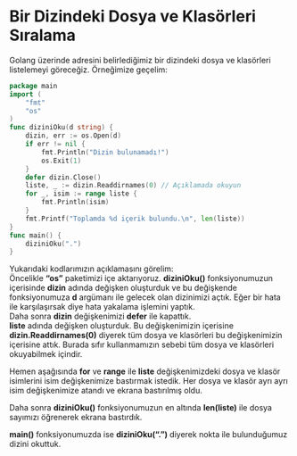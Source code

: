# Bir Dizindeki Dosya ve Klasörleri Sıralama

Golang üzerinde adresini belirlediğimiz bir dizindeki dosya ve klasörleri listelemeyi göreceğiz. Örneğimize geçelim:

```go
package main
import (
	"fmt"
	"os"
)
func diziniOku(d string) {
	dizin, err := os.Open(d)
	if err != nil {
		fmt.Println("Dizin bulunamadı!")
		os.Exit(1)
	}
	defer dizin.Close()
	liste, _ := dizin.Readdirnames(0) // Açıklamada okuyun
	for _, isim := range liste {
		fmt.Println(isim)
	}
	fmt.Printf("Toplamda %d içerik bulundu.\n", len(liste))
}
func main() {
	diziniOku(".")
}
```

Yukarıdaki kodlarımızın açıklamasını görelim:  
Öncelikle **“os”** paketimizi içe aktarıyoruz. **diziniOku\(\)** fonksiyonumuzun içerisinde **dizin** adında değişken oluşturduk ve bu değişkende fonksiyonumuza **d** argümanı ile gelecek olan dizinimizi açtık. Eğer bir hata ile karşılaşırsak diye hata yakalama işlemini yaptık.  
Daha sonra **dizin** değişkenimizi **defer** ile kapattık.  
**liste** adında değişken oluşturduk. Bu değişkenimizin içerisine **dizin.Readdirnames\(0\)** diyerek tüm dosya ve klasörleri bu değişkenimizin içerisine attık. Burada sıfır kullanmamızın sebebi tüm dosya ve klasörleri okuyabilmek içindir.  
   
Hemen aşağısında **for** ve **range** ile **liste** değişkenimizdeki dosya ve klasör isimlerini isim değişkenimize bastırmak istedik. Her dosya ve klasör ayrı ayrı isim değişkenimize atandı ve ekrana bastırılmış oldu.  
   
Daha sonra **diziniOku\(\)** fonksiyonumuzun en altında **len\(liste\)** ile dosya sayımızı öğrenerek ekrana bastırdık.  
   
**main\(\)** fonksiyonumuzda ise **diziniOku\(“.”\)** diyerek nokta ile bulunduğumuz dizini okuttuk.

